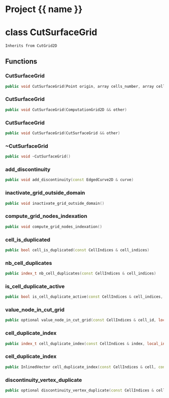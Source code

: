 <script setup>
import {useRoute} from 'vitepress'
const {path} = useRoute()
const tokens = path.split('/')
const words = tokens[2].split('-');
for (let i = 0; i < words.length; i++) {
    words[i] = words[i].charAt(0).toUpperCase() + words[i].slice(1);
    words[i] = words[i].replace('geode', 'Geode')
}
const name = words.join('-');
</script>
# Project {{ name }}

# class CutSurfaceGrid


```cpp
Inherits from CutGrid2D
```



## Functions

### CutSurfaceGrid

```cpp
public void CutSurfaceGrid(Point origin, array cells_number, array cells_length)
```


### CutSurfaceGrid

```cpp
public void CutSurfaceGrid(ComputationGrid2D && other)
```


### CutSurfaceGrid

```cpp
public void CutSurfaceGrid(CutSurfaceGrid && other)
```


### ~CutSurfaceGrid

```cpp
public void ~CutSurfaceGrid()
```


### add_discontinuity

```cpp
public void add_discontinuity(const EdgedCurve2D & curve)
```


### inactivate_grid_outside_domain

```cpp
public void inactivate_grid_outside_domain()
```


### compute_grid_nodes_indexation

```cpp
public void compute_grid_nodes_indexation()
```


### cell_is_duplicated

```cpp
public bool cell_is_duplicated(const CellIndices & cell_indices)
```


### nb_cell_duplicates

```cpp
public index_t nb_cell_duplicates(const CellIndices & cell_indices)
```


### is_cell_duplicate_active

```cpp
public bool is_cell_duplicate_active(const CellIndices & cell_indices, index_t cell_duplicate_index)
```


### value_node_in_cut_grid

```cpp
public optional value_node_in_cut_grid(const CellIndices & cell_id, local_index_t cell_node_id, index_t cell_duplicate_id)
```


### cell_duplicate_index

```cpp
public index_t cell_duplicate_index(const CellIndices & index, local_index_t cell_node_id)
```


### cell_duplicate_index

```cpp
public InlinedVector cell_duplicate_index(const CellIndices & cell, const Point2D & position)
```


### discontinuity_vertex_duplicate

```cpp
public optional discontinuity_vertex_duplicate(const CellIndices & cell, const uuid & discontinuity_id, const geode::index_t discontinuity_vertex, const geode::index_t discontinuity_edge, bool edge_towards_vertex)
```




